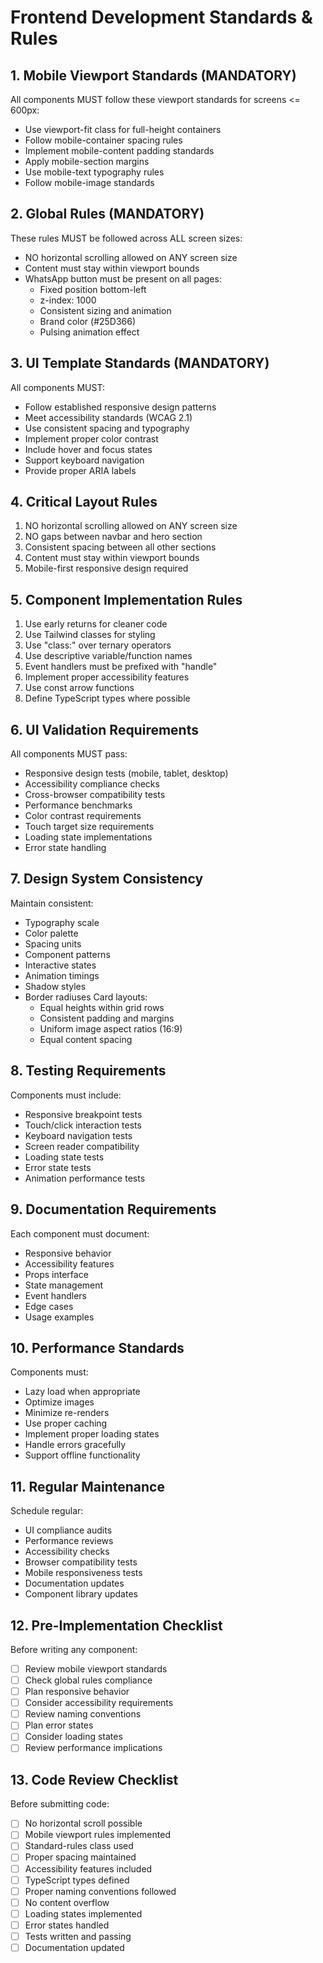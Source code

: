 # Frontend Development Standards & Rules

## 1. Mobile Viewport Standards (MANDATORY)
All components MUST follow these viewport standards for screens <= 600px:
- Use viewport-fit class for full-height containers
- Follow mobile-container spacing rules
- Implement mobile-content padding standards
- Apply mobile-section margins
- Use mobile-text typography rules
- Follow mobile-image standards

## 2. Global Rules (MANDATORY)
These rules MUST be followed across ALL screen sizes:
- NO horizontal scrolling allowed on ANY screen size
- Content must stay within viewport bounds
- WhatsApp button must be present on all pages:
  - Fixed position bottom-left
  - z-index: 1000
  - Consistent sizing and animation
  - Brand color (#25D366)
  - Pulsing animation effect

## 3. UI Template Standards (MANDATORY)
All components MUST:
- Follow established responsive design patterns
- Meet accessibility standards (WCAG 2.1)
- Use consistent spacing and typography
- Implement proper color contrast
- Include hover and focus states
- Support keyboard navigation
- Provide proper ARIA labels

## 4. Critical Layout Rules
1. NO horizontal scrolling allowed on ANY screen size
2. NO gaps between navbar and hero section
3. Consistent spacing between all other sections
4. Content must stay within viewport bounds
5. Mobile-first responsive design required

## 5. Component Implementation Rules
1. Use early returns for cleaner code
2. Use Tailwind classes for styling
3. Use "class:" over ternary operators
4. Use descriptive variable/function names
5. Event handlers must be prefixed with "handle"
6. Implement proper accessibility features
7. Use const arrow functions
8. Define TypeScript types where possible

## 6. UI Validation Requirements
All components MUST pass:
- Responsive design tests (mobile, tablet, desktop)
- Accessibility compliance checks
- Cross-browser compatibility tests
- Performance benchmarks
- Color contrast requirements
- Touch target size requirements
- Loading state implementations
- Error state handling

## 7. Design System Consistency
Maintain consistent:
- Typography scale
- Color palette
- Spacing units
- Component patterns
- Interactive states
- Animation timings
- Shadow styles
- Border radiuses
Card layouts:
  - Equal heights within grid rows
  - Consistent padding and margins
  - Uniform image aspect ratios (16:9)
  - Equal content spacing

## 8. Testing Requirements
Components must include:
- Responsive breakpoint tests
- Touch/click interaction tests
- Keyboard navigation tests
- Screen reader compatibility
- Loading state tests
- Error state tests
- Animation performance tests

## 9. Documentation Requirements
Each component must document:
- Responsive behavior
- Accessibility features
- Props interface
- State management
- Event handlers
- Edge cases
- Usage examples

## 10. Performance Standards
Components must:
- Lazy load when appropriate
- Optimize images
- Minimize re-renders
- Use proper caching
- Implement proper loading states
- Handle errors gracefully
- Support offline functionality

## 11. Regular Maintenance
Schedule regular:
- UI compliance audits
- Performance reviews
- Accessibility checks
- Browser compatibility tests
- Mobile responsiveness tests
- Documentation updates
- Component library updates

## 12. Pre-Implementation Checklist
Before writing any component:
- [ ] Review mobile viewport standards
- [ ] Check global rules compliance
- [ ] Plan responsive behavior
- [ ] Consider accessibility requirements
- [ ] Review naming conventions
- [ ] Plan error states
- [ ] Consider loading states
- [ ] Review performance implications

## 13. Code Review Checklist
Before submitting code:
- [ ] No horizontal scroll possible
- [ ] Mobile viewport rules implemented
- [ ] Standard-rules class used
- [ ] Proper spacing maintained
- [ ] Accessibility features included
- [ ] TypeScript types defined
- [ ] Proper naming conventions followed
- [ ] No content overflow
- [ ] Loading states implemented
- [ ] Error states handled
- [ ] Tests written and passing
- [ ] Documentation updated